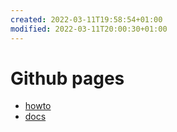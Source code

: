 ```yaml
---
created: 2022-03-11T19:58:54+01:00
modified: 2022-03-11T20:00:30+01:00
---
```


# Github pages

* [howto](https://chadbaldwin.net/2021/03/14/how-to-build-a-sql-blog.html)
* [docs](https://docs.github.com/en/pages/setting-up-a-github-pages-site-with-jekyll/about-github-pages-and-jekyll)

